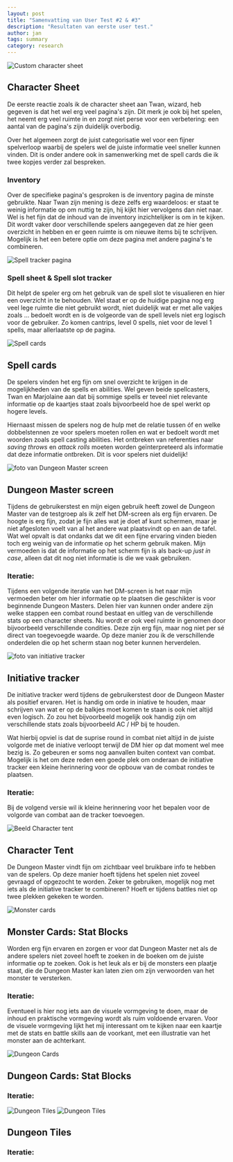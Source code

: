 ```yaml
---
layout: post
title: "Samenvatting van User Test #2 & #3"
description: "Resultaten van eerste user test."
author: jan
tags: summary
category: research
---
```


![Custom character sheet]({{site.url}}/assets/charactersheet.jpg)

## Character Sheet

De eerste reactie zoals ik de character sheet aan Twan, wizard, heb gegeven is dat het wel erg veel pagina's zijn. Dit merk je ook bij het spelen, het neemt erg veel ruimte in en zorgt niet perse voor een verbetering: een aantal van de pagina's zijn duidelijk overbodig. 

Over het algemeen zorgt de juist categorisatie wel voor een fijner spelverloop waarbij de spelers wel de juiste informatie veel sneller kunnen vinden. Dit is onder andere ook in samenwerking met de spell cards die ik twee kopjes verder zal bespreken. 

### Inventory
Over de specifieke pagina's gesproken is de inventory pagina de minste gebruikte. Naar Twan zijn mening is deze zelfs erg waardeloos: er staat te weinig informatie op om nuttig te zijn, hij kijkt hier vervolgens dan niet naar. Wel is het fijn dat de inhoud van de inventory inzichtelijker is om in te kijken. Dit wordt vaker door verschillende spelers aangegeven dat ze hier geen overzicht in hebben en er geen ruimte is om nieuwe items bij te schrijven. Mogelijk is het een betere optie om deze pagina met andere pagina's te combineren. 


![Spell tracker pagina]({{site.url}}/assets/charactersheet.jpg)

### Spell sheet & Spell slot tracker
Dit helpt de speler erg om het gebruik van de spell slot te visualieren en hier een overzicht in te behouden. Wel staat er op de huidige pagina nog erg veel lege ruimte die niet gebruikt wordt, niet duidelijk wat er met alle vakjes zoals ... bedoelt wordt en is de volgeorde van de spell levels niet erg logisch voor de gebruiker. Zo komen cantrips, level 0 spells, niet voor de level 1 spells, maar allerlaatste op de pagina.


![Spell cards]({{site.url}}/assets/spellcards.jpg)

## Spell cards

De spelers vinden het erg fijn om snel overzicht te krijgen in de mogelijkheden van de spells en abilities. Wel geven beide spellcasters, Twan en Marjolaine aan dat bij sommige spells er teveel niet relevante informatie op de kaartjes staat zoals bijvoorbeeld hoe de spel werkt op hogere levels.

Hiernaast missen de spelers nog de hulp met de relatie tussen óf en welke dobbelstennen ze voor spelers moeten rollen en wat er bedoelt wordt met woorden zoals spell casting abilities. Het ontbreken van referenties naar _saving throws_ en _attack rolls_ moeten worden geïnterpreteerd als informatie dat deze informatie ontbreken. Dit is voor spelers niet duidelijk! 


![foto van Dungeon Master screen]({{site.url}}/assets/DMscreen.jpg)

## Dungeon Master screen
Tijdens de gebruikerstest en mijn eigen gebruik heeft zowel de Dungeon Master van de testgroep als ik zelf het DM-screen als erg fijn ervaren. De hoogte is erg fijn, zodat je fijn alles wat je doet af kunt schermen, maar je niet afgesloten voelt van al het andere wat plaatsvindt op en aan de tafel. Wat wel opvalt is dat ondanks dat we dit een fijne ervaring vinden bieden toch erg weinig van de informatie op het scherm gebruik maken. Mijn vermoeden is dat de informatie op het scherm fijn is als back-up _just in case_, alleen dat dit nog niet informatie is die we vaak gebruiken. 

### Iteratie:
Tijdens een volgende iteratie van het DM-screen is het naar mijn vermoeden beter om hier informatie op te plaatsen die geschikter is voor beginnende Dungeon Masters. Delen hier van kunnen onder andere zijn welke stappen een combat round bestaat en uitleg van de verschillende stats op een character sheets. Nu wordt er ook veel ruimte in genomen door bijvoorbeeld verschillende condities. Deze zijn erg fijn, maar nog niet per sé direct van toegevoegde waarde. Op deze manier zou ik de verschillende onderdelen die op het scherm staan nog beter kunnen herverdelen.


![foto van initiative tracker]({{site.url}}/assets/tracker.jpg)

## Initiative tracker

De initiative tracker werd tijdens de gebruikerstest door de Dungeon Master als positief ervaren. Het is handig om orde in iniative te houden, maar schrijven van wat er op de balkjes moet komen te staan is ook niet altijd even logisch. Zo zou het bijvoorbeeld mogelijk ook handig zijn om verschillende stats zoals bijvoorbeeld AC / HP bij te houden. 

Wat hierbij opviel is dat de suprise round in combat niet altijd in de juiste volgorde met de iniative verloopt terwijl de DM hier op dat moment wel mee bezig is. Zo gebeuren er soms nog aanvallen buiten context van combat. Mogelijk is het om deze reden een goede plek om onderaan de initiative tracker een kleine herinnering voor de opbouw van de combat rondes te plaatsen.

### Iteratie:
Bij de volgend versie wil ik kleine herinnering voor het bepalen voor de volgorde van combat aan de tracker toevoegen. 


![Beeld Character tent]({{site.url}}/assets/charactertent.jpg)

## Character Tent
De Dungeon Master vindt fijn om zichtbaar veel bruikbare info te hebben van de spelers. Op deze manier hoeft tijdens het spelen niet zoveel gevraagd of opgezocht te worden. Zeker te gebruiken, mogelijk nog met iets als de initiative tracker te combineren? Hoeft er tijdens battles niet op twee plekken gekeken te worden.  


![Monster cards]({{site.url}}/assets/monstersheet.jpg)

## Monster Cards: Stat Blocks

Worden erg fijn ervaren en zorgen er voor dat Dungeon Master net als de andere spelers niet zoveel hoeft te zoeken in de boeken om de juiste informatie op te zoeken. Ook is het leuk als er bij de monsters een plaatje staat, die de Dungeon Master kan laten zien om zijn verwoorden van het monster te versterken.

### Iteratie:
Eventueel is hier nog iets aan de visuele vormgeving te doen, maar de inhoud en praktische vormgeving wordt als ruim voldoende ervaren. Voor de visuele vormgeving lijkt het mij interessant om te kijken naar een kaartje met de stats en battle skills aan de voorkant, met een illustratie van het monster aan de achterkant. 


![Dungeon Cards]({{site.url}}/assets/dungeoncards.jpg)

## Dungeon Cards: Stat Blocks



### Iteratie:


![Dungeon Tiles]({{site.url}}/assets/maptest_v01.jpg)
![Dungeon Tiles]({{site.url}}/assets/maptest_v02.jpg)

## Dungeon Tiles



### Iteratie:

